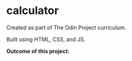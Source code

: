 # calculator

Created as part of The Odin Project curriculum.

Built using HTML, CSS, and JS.

<strong>Outcome of this project:</strong>